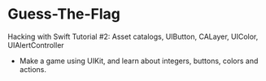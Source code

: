 # Guess-The-Flag

Hacking with Swift Tutorial #2: Asset catalogs, UIButton, CALayer, UIColor, UIAlertController

- Make a game using UIKit, and learn about integers, buttons, colors and actions.
